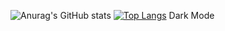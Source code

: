 ![Anurag's GitHub stats](https://github-readme-stats.vercel.app/api?username=luiggi33&count_private=true&theme=dark&show_icons=true)
[![Top Langs](https://github-readme-stats.vercel.app/api/top-langs/?username=luiggi33&layout=compact)](https://github.com/anuraghazra/github-readme-stats)
Dark Mode 
